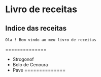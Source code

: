 # Livro de receitas
## Indice das receitas

	Ola ! Bem vindo ao meu livro de receitas
==============
 - Strogonof
 - Bolo de Cenoura
 - Pave
==============
